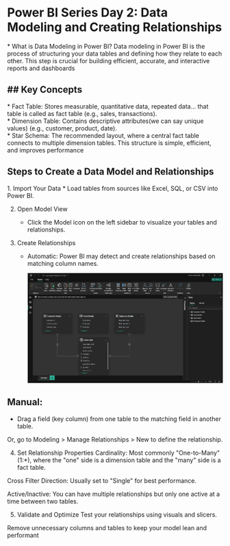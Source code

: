 <h1>Power BI Series Day 2: Data Modeling and Creating Relationships</h1>

<p>
     * What is Data Modeling in Power BI?
          Data modeling in Power BI is the process of structuring your data tables and defining how they relate to each other. This step is crucial for building                efficient, accurate, and interactive reports and dashboards
</p>


<h2> ## Key Concepts</h2>
<p>
     * Fact Table: Stores measurable, quantitative data, repeated data... that table is called as fact table  (e.g., sales, transactions).
    <br>
     * Dimension Table: Contains descriptive attributes(we can say unique values) (e.g., customer, product, date).
    <br>
     * Star Schema: The recommended layout, where a central fact table connects to multiple dimension tables. This structure is simple, efficient, and improves performance
</p>

<h2>Steps to Create a Data Model and Relationships</h2>
1. Import Your Data
   * Load tables from sources like Excel, SQL, or CSV into Power BI.

2. Open Model View
   * Click the Model icon on the left sidebar to visualize your tables and relationships.

3. Create Relationships
   * Automatic: Power BI may detect and create relationships based on matching column names.



       <img src="Day2/relationship-of-tables.png"  alt="GitHub" />

  
 

## Manual:
* Drag a field (key column) from one table to the matching field in another table.

Or, go to Modeling > Manage Relationships > New to define the relationship.

4. Set Relationship Properties
Cardinality: Most commonly "One-to-Many" (1:*), where the "one" side is a dimension table and the "many" side is a fact table.

Cross Filter Direction: Usually set to "Single" for best performance.

Active/Inactive: You can have multiple relationships but only one active at a time between two tables.

5. Validate and Optimize
Test your relationships using visuals and slicers.

Remove unnecessary columns and tables to keep your model lean and performant

